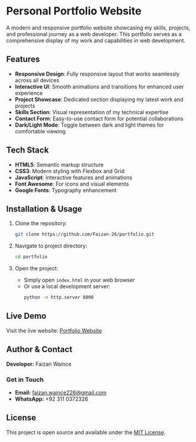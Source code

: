 # Personal Portfolio Website

A modern and responsive portfolio website showcasing my skills, projects, and professional journey as a web developer. This portfolio serves as a comprehensive display of my work and capabilities in web development.

## Features

- **Responsive Design**: Fully responsive layout that works seamlessly across all devices
- **Interactive UI**: Smooth animations and transitions for enhanced user experience
- **Project Showcase**: Dedicated section displaying my latest work and projects
- **Skills Section**: Visual representation of my technical expertise
- **Contact Form**: Easy-to-use contact form for potential collaborations
- **Dark/Light Mode**: Toggle between dark and light themes for comfortable viewing

## Tech Stack

- **HTML5**: Semantic markup structure
- **CSS3**: Modern styling with Flexbox and Grid
- **JavaScript**: Interactive features and animations
- **Font Awesome**: For icons and visual elements
- **Google Fonts**: Typography enhancement

## Installation & Usage

1. Clone the repository:
   ```bash
   git clone https://github.com/Faizan-26/portfolio.git
   ```

2. Navigate to project directory:
   ```bash
   cd portfolio
   ```

3. Open the project:
   - Simply open `index.html` in your web browser
   - Or use a local development server:
     ```bash
     python -m http.server 8000
     ```

## Live Demo

Visit the live website: [Portfolio Website](https://Faizan-26.github.io/portfolio)

## Author & Contact

**Developer:** Faizan Waince

### Get in Touch
- **Email:** faizan.waince226@gmail.com
- **WhatsApp:** +92 311 0372326

## License

This project is open source and available under the [MIT License](LICENSE).

